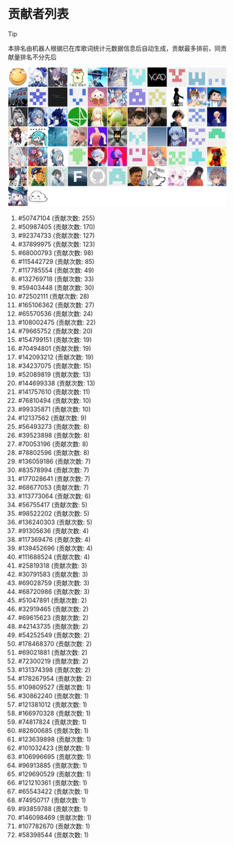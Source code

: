# 贡献者列表

> [!TIP]
> 本排名由机器人根据已在库歌词统计元数据信息后自动生成，贡献最多排前，同贡献量排名不分先后

![贡献者头像画廊](./CONTRIBUTORS.svg)

1. #50747104 (贡献次数: 255)
2. #50987405 (贡献次数: 170)
3. #92374733 (贡献次数: 127)
4. #37899975 (贡献次数: 123)
5. #68000793 (贡献次数: 98)
6. #115442729 (贡献次数: 85)
7. #117785554 (贡献次数: 49)
8. #132769718 (贡献次数: 33)
9. #59403448 (贡献次数: 30)
10. #72502111 (贡献次数: 28)
11. #165106362 (贡献次数: 27)
12. #65570536 (贡献次数: 24)
13. #108002475 (贡献次数: 22)
14. #79665752 (贡献次数: 20)
15. #154799151 (贡献次数: 19)
16. #70494801 (贡献次数: 19)
17. #142093212 (贡献次数: 19)
18. #34237075 (贡献次数: 15)
19. #52089819 (贡献次数: 13)
20. #144699338 (贡献次数: 13)
21. #141757610 (贡献次数: 11)
22. #76810494 (贡献次数: 10)
23. #99335871 (贡献次数: 10)
24. #12137562 (贡献次数: 9)
25. #56493273 (贡献次数: 8)
26. #39523898 (贡献次数: 8)
27. #70053196 (贡献次数: 8)
28. #78802596 (贡献次数: 8)
29. #136059186 (贡献次数: 7)
30. #83578994 (贡献次数: 7)
31. #177028641 (贡献次数: 7)
32. #68677053 (贡献次数: 7)
33. #113773064 (贡献次数: 6)
34. #56755417 (贡献次数: 5)
35. #98522202 (贡献次数: 5)
36. #136240303 (贡献次数: 5)
37. #91305636 (贡献次数: 4)
38. #117369476 (贡献次数: 4)
39. #139452696 (贡献次数: 4)
40. #111688524 (贡献次数: 4)
41. #25819318 (贡献次数: 3)
42. #30791583 (贡献次数: 3)
43. #69028759 (贡献次数: 3)
44. #68720986 (贡献次数: 3)
45. #51047891 (贡献次数: 2)
46. #32919465 (贡献次数: 2)
47. #69615623 (贡献次数: 2)
48. #42143735 (贡献次数: 2)
49. #54252549 (贡献次数: 2)
50. #178468370 (贡献次数: 2)
51. #69021881 (贡献次数: 2)
52. #72300219 (贡献次数: 2)
53. #131374398 (贡献次数: 2)
54. #178267954 (贡献次数: 2)
55. #109809527 (贡献次数: 1)
56. #30862240 (贡献次数: 1)
57. #121381012 (贡献次数: 1)
58. #166970328 (贡献次数: 1)
59. #74817824 (贡献次数: 1)
60. #82600685 (贡献次数: 1)
61. #123639898 (贡献次数: 1)
62. #101032423 (贡献次数: 1)
63. #106996695 (贡献次数: 1)
64. #96913885 (贡献次数: 1)
65. #129690529 (贡献次数: 1)
66. #121210361 (贡献次数: 1)
67. #65543422 (贡献次数: 1)
68. #74950717 (贡献次数: 1)
69. #93859788 (贡献次数: 1)
70. #146098469 (贡献次数: 1)
71. #107782670 (贡献次数: 1)
72. #58398544 (贡献次数: 1)
